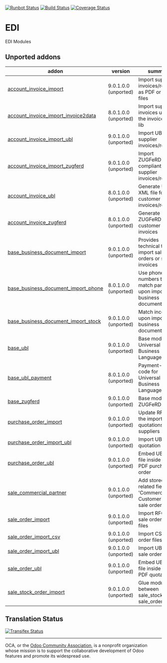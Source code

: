[![Runbot Status](https://runbot.odoo-community.org/runbot/badge/flat/226/9.0.svg)](https://runbot.odoo-community.org/runbot/repo/github-com-oca-edi-226)
[![Build Status](https://travis-ci.org/OCA/edi.svg?branch=9.0)](https://travis-ci.org/OCA/edi)
[![Coverage Status](https://coveralls.io/repos/OCA/edi/badge.svg?branch=9.0&service=github)](https://coveralls.io/github/OCA/edi?branch=9.0)

# EDI

EDI Modules

[//]: # (addons)

Unported addons
---------------
addon | version | summary
--- | --- | ---
[account_invoice_import](account_invoice_import/) | 9.0.1.0.0 (unported) | Import supplier invoices/refunds as PDF or XML files
[account_invoice_import_invoice2data](account_invoice_import_invoice2data/) | 8.0.1.0.0 (unported) | Import supplier invoices using the invoice2data lib
[account_invoice_import_ubl](account_invoice_import_ubl/) | 9.0.1.0.0 (unported) | Import UBL XML supplier invoices/refunds
[account_invoice_import_zugferd](account_invoice_import_zugferd/) | 9.0.1.0.0 (unported) | Import ZUGFeRD-compliant supplier invoices/refunds
[account_invoice_ubl](account_invoice_ubl/) | 8.0.1.0.0 (unported) | Generate UBL XML file for customer invoices/refunds
[account_invoice_zugferd](account_invoice_zugferd/) | 8.0.1.0.0 (unported) | Generate ZUGFeRD customer invoices
[base_business_document_import](base_business_document_import/) | 9.0.1.0.0 (unported) | Provides technical tools to import sale orders or supplier invoices
[base_business_document_import_phone](base_business_document_import_phone/) | 8.0.1.0.0 (unported) | Use phone numbers to match partners upon import of business documents
[base_business_document_import_stock](base_business_document_import_stock/) | 9.0.1.0.0 (unported) | Match incoterms upon import of business documents
[base_ubl](base_ubl/) | 9.0.1.0.0 (unported) | Base module for Universal Business Language (UBL)
[base_ubl_payment](base_ubl_payment/) | 8.0.1.0.0 (unported) | Payment-related code for Universal Business Language (UBL)
[base_zugferd](base_zugferd/) | 9.0.1.0.0 (unported) | Base module for ZUGFeRD
[purchase_order_import](purchase_order_import/) | 9.0.1.0.0 (unported) | Update RFQ via the import of quotations from suppliers
[purchase_order_import_ubl](purchase_order_import_ubl/) | 9.0.1.0.0 (unported) | Import UBL XML quotation files
[purchase_order_ubl](purchase_order_ubl/) | 9.0.1.0.0 (unported) | Embed UBL XML file inside the PDF purchase order
[sale_commercial_partner](sale_commercial_partner/) | 9.0.1.0.0 (unported) | Add stored related field 'Commercial Customer' on sale orders
[sale_order_import](sale_order_import/) | 9.0.1.0.0 (unported) | Import RFQ or sale orders from files
[sale_order_import_csv](sale_order_import_csv/) | 9.0.1.0.0 (unported) | Import CSV sale order files
[sale_order_import_ubl](sale_order_import_ubl/) | 9.0.1.0.0 (unported) | Import UBL XML sale order files
[sale_order_ubl](sale_order_ubl/) | 9.0.1.0.0 (unported) | Embed UBL XML file inside the PDF quotation
[sale_stock_order_import](sale_stock_order_import/) | 9.0.1.0.0 (unported) | Glue module between sale_stock and sale_order_import

[//]: # (end addons)

Translation Status
------------------
[![Transifex Status](https://www.transifex.com/projects/p/OCA-edi-9-0/chart/image_png)](https://www.transifex.com/projects/p/OCA-edi-9-0)

----

OCA, or the [Odoo Community Association](http://odoo-community.org/), is a nonprofit organization whose
mission is to support the collaborative development of Odoo features and
promote its widespread use.
